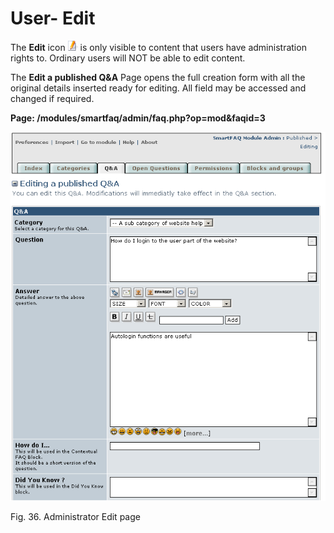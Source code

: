 # User- Edit

The **Edit** icon ![image001.png](../.gitbook/assets/edit.gif) is only visible to content that users have administration rights to. Ordinary users will NOT be able to edit content.

The **Edit a published Q&A** Page opens the full creation form with all the original details inserted ready for editing. All field may be accessed and changed if required.

**Page: /modules/smartfaq/admin/faq.php?op=mod&faqid=3** 

![](../.gitbook/assets/user-edit.png)

Fig. 36. Administrator Edit page

